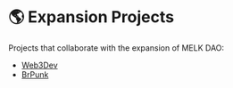 # 🌎 Expansion Projects

Projects that collaborate with the expansion of MELK DAO:

* [Web3Dev](web3dev.md)
* [BrPunk](brpunk.md)
